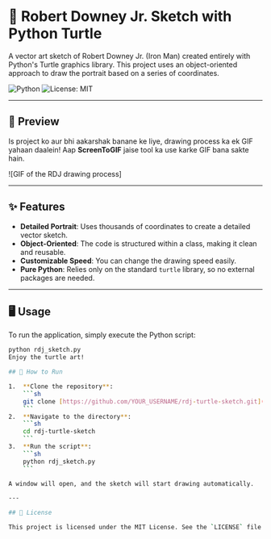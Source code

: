 # 🎨 Robert Downey Jr. Sketch with Python Turtle

A vector art sketch of Robert Downey Jr. (Iron Man) created entirely with Python's Turtle graphics library. This project uses an object-oriented approach to draw the portrait based on a series of coordinates.

![Python](https://img.shields.io/badge/Python-3.x-blue.svg)
![License: MIT](https://img.shields.io/badge/License-MIT-green.svg)

---

## 🌟 Preview

Is project ko aur bhi aakarshak banane ke liye, drawing process ka ek GIF yahaan daalein! Aap **ScreenToGIF** jaise tool ka use karke GIF bana sakte hain.

![GIF of the RDJ drawing process]

---

## ✨ Features

- **Detailed Portrait**: Uses thousands of coordinates to create a detailed vector sketch.
- **Object-Oriented**: The code is structured within a class, making it clean and reusable.
- **Customizable Speed**: You can change the drawing speed easily.
- **Pure Python**: Relies only on the standard `turtle` library, so no external packages are needed.

---

## 🖥️ Usage

To run the application, simply execute the Python script:

```sh
python rdj_sketch.py
Enjoy the turtle art!

## 🚀 How to Run

1.  **Clone the repository**:
    ```sh
    git clone [https://github.com/YOUR_USERNAME/rdj-turtle-sketch.git](https://github.com/CODERUDRA-X/rdj-turtle-sketch.git)
    ```
2.  **Navigate to the directory**:
    ```sh
    cd rdj-turtle-sketch
    ```
3.  **Run the script**:
    ```sh
    python rdj_sketch.py
    ```

A window will open, and the sketch will start drawing automatically.

---

## 📜 License

This project is licensed under the MIT License. See the `LICENSE` file for more details.
